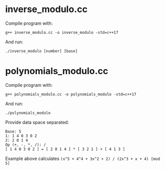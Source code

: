 # inverse_modulo.cc
Compile program with:
```
g++ inverse_modulo.cc -o inverse_modulo -std=c++17
```
And run:
```
./inverse_modulo [number] [base]
```

# polynomials_modulo.cc
Compile program with:
```
g++ polynomials_modulo.cc -o polynomials_modulo -std=c++17
```
And run:
```
./polynomials_modulo
```
Provide data space separated:
```
Base: 5
1: 1 4 0 3 0 2
2: 2 0 1 4
Op (+, -, *, /): /
[ 1 4 0 3 0 2 ] = [ 2 0 1 4 ] * [ 3 2 1 ] + [ 4 1 3 ]
```
Example above calculates `(x^5 + 4^4 + 3x^2 + 2) / (2x^3 + x + 4) [mod 5]`
